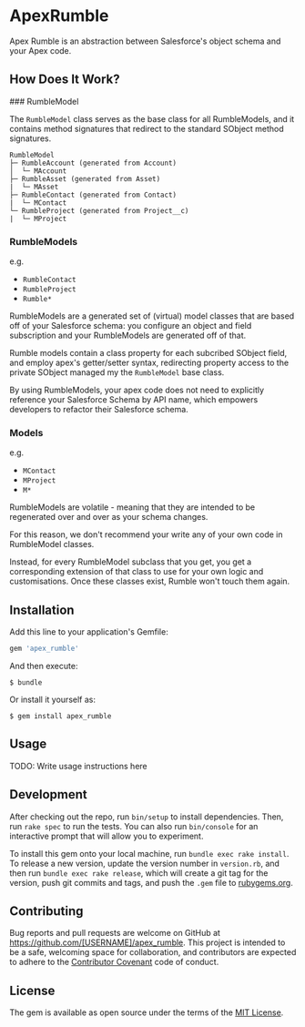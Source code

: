 # ApexRumble

Apex Rumble is an abstraction between Salesforce's object schema and your Apex code.

## How Does It Work?

<aspirational>
### RumbleModel

The `RumbleModel` class serves as the base class for all RumbleModels, and it contains method signatures that redirect to the standard SObject method signatures.

```
RumbleModel
├─ RumbleAccount (generated from Account)
│  └─ MAccount
├─ RumbleAsset (generated from Asset)
|  └─ MAsset
├─ RumbleContact (generated from Contact)
|  └─ MContact
└─ RumbleProject (generated from Project__c)
|  └─ MProject
```

### RumbleModels

e.g.
- `RumbleContact`
- `RumbleProject`
- `Rumble*`

RumbleModels are a generated set of (virtual) model classes that are based off of your Salesforce schema: you configure an object and field subscription and your RumbleModels are generated off of that.

Rumble models contain a class property for each subcribed SObject field, and employ apex's getter/setter syntax, redirecting property access to the private SObject managed my the `RumbleModel` base class.

By using RumbleModels, your apex code does not need to explicitly reference your Salesforce Schema by API name, which empowers developers to refactor their Salesforce schema.

### Models

e.g.
- `MContact`
- `MProject`
- `M*`

RumbleModels are volatile - meaning that they are intended to be regenerated over and over as your schema changes.

For this reason, we don't recommend your write any of your own code in RumbleModel classes.

Instead, for every RumbleModel subclass that you get, you get a corresponding extension of that class to use for your own logic and customisations. Once these classes exist, Rumble won't touch them again.
</aspirational>
## Installation

Add this line to your application's Gemfile:

```ruby
gem 'apex_rumble'
```

And then execute:

    $ bundle

Or install it yourself as:

    $ gem install apex_rumble

## Usage

TODO: Write usage instructions here

## Development

After checking out the repo, run `bin/setup` to install dependencies. Then, run `rake spec` to run the tests. You can also run `bin/console` for an interactive prompt that will allow you to experiment.

To install this gem onto your local machine, run `bundle exec rake install`. To release a new version, update the version number in `version.rb`, and then run `bundle exec rake release`, which will create a git tag for the version, push git commits and tags, and push the `.gem` file to [rubygems.org](https://rubygems.org).

## Contributing

Bug reports and pull requests are welcome on GitHub at https://github.com/[USERNAME]/apex_rumble. This project is intended to be a safe, welcoming space for collaboration, and contributors are expected to adhere to the [Contributor Covenant](http://contributor-covenant.org) code of conduct.


## License

The gem is available as open source under the terms of the [MIT License](http://opensource.org/licenses/MIT).


